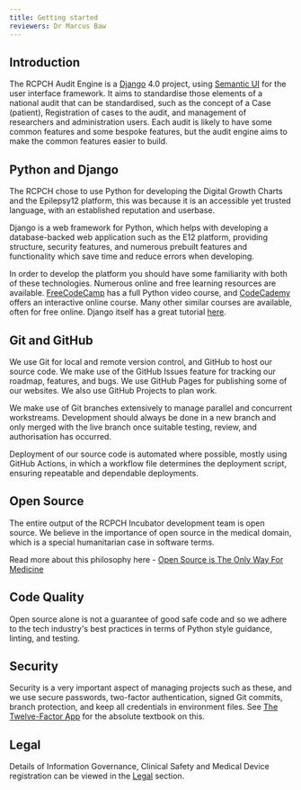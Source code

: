 ```yaml
---
title: Getting started
reviewers: Dr Marcus Baw
---
```


## Introduction

The RCPCH Audit Engine is a [Django](https://www.djangoproject.com/) 4.0 project, using [Semantic UI](https://semantic-ui.com/) for the user interface framework. It aims to standardise those elements of a national audit that can be standardised, such as the concept of a Case (patient), Registration of cases to the audit, and management of researchers and administration users. Each audit is likely to have some common features and some bespoke features, but the audit engine aims to make the common features easier to build.

## Python and Django

The RCPCH chose to use Python for developing the Digital Growth Charts and the Epilepsy12 platform, this was because it is an accessible yet trusted language, with an established reputation and userbase.

Django is a web framework for Python, which helps with developing a database-backed web application such as the E12 platform, providing structure, security features, and numerous prebuilt features and functionality which save time and reduce errors when developing.

In order to develop the platform you should have some familiarity with both of these technologies. Numerous online and free learning resources are available. [FreeCodeCamp](https://www.youtube.com/watch?v=eWRfhZUzrAc) has a full Python video course, and [CodeCademy](https://www.codecademy.com/learn/learn-python) offers an interactive online course. Many other similar courses are available, often for free online. Django itself has a great tutorial [here](https://docs.djangoproject.com/en/4.1/intro/tutorial01/).

## Git and GitHub

We use Git for local and remote version control, and GitHub to host our source code. We make use of the GitHub Issues feature for tracking our roadmap, features, and bugs. We use GitHub Pages for publishing some of our websites. We also use GitHub Projects to plan work.

We make use of Git branches extensively to manage parallel and concurrent workstreams. Development should always be done in a new branch and only merged with the live branch once suitable testing, review, and authorisation has occurred.

Deployment of our source code is automated where possible, mostly using GitHub Actions, in which a workflow file determines the deployment script, ensuring repeatable and dependable deployments.

## Open Source

The entire output of the RCPCH Incubator development team is open source. We believe in the importance of open source in the medical domain, which is a special humanitarian case in software terms.

Read more about this philosophy here - [Open Source is The Only Way For Medicine](https://blog.bawmedical.co.uk/open-source-is-the-only-way-for-medicine)

## Code Quality

Open source alone is not a guarantee of good safe code and so we adhere to the tech industry's best practices in terms of Python style guidance, linting, and testing.

## Security

Security is a very important aspect of managing projects such as these, and we use secure passwords, two-factor authentication, signed Git commits, branch protection, and keep all credentials in environment files. See [The Twelve-Factor App](https://12factor.net/) for the absolute textbook on this.

## Legal

Details of Information Governance, Clinical Safety and Medical Device registration can be viewed in the [Legal](../legal/intellectual-property.md) section.
